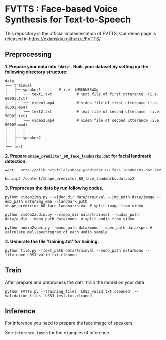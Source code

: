 # FVTTS : Face-based Voice Synthesis for Text-to-Speech

This repository is the official implementation of FVTTS.
Our demo page is released in https://dxlabskku.github.io/FVTTS/

## Preprocessing
**1. Prepare your data into `'data'`. Build your dataset by setting up the following directory structure:**

```
data
├── trainval                   
|   ├── speaker1        # i.e. tMSU6k5SWXg
|   |   ├── text1.txt           # text file of first utterance  (i.e. 50001.txt)
|   |   └── video1.mp4          # video file of first utterance (i.e. 50001.mp4)
|   |   ├── text2.txt           # text file of second utterance  (i.e. 50002.txt)
|   |   └── video2.mp4          # video file of second utterance (i.e. 50002.mp4)
|   |   |
|   |   |
|   ├── speaker2
|   |   
├── test

```

**2. Prepare `shape_predictor_68_face_landmarks.dat` for facial landmark detection.**

```
wget   http://dlib.net/files/shape_predictor_68_face_landmarks.dat.bz2 

bunzip2 /content/shape_predictor_68_face_landmarks.dat.bz2
```


**3. Preprocess the data by run following codes.**
   
```
python video2img.py --video_dir data/trainval --img_path data/image --emb_path data/img_emb --landmark_path shape_predictor_68_face_landmarks.dat # split image from video

python video2audio.py --video_dir data/trainval --audio_path data/audio --mono_path data/mono  # split audio from video

python audio2spec.py --mono_path data/mono --spec_path data/spec # calculate mel-spectrogram of each audio sample
```

**4. Generate the file 'training.txt' for training.**
   
```
python file.py --text_path data/trainval --mono_path data/mono --file_name LRS3_valid.txt.cleaned
```

## Train
After prepare and preprocess the data, train the model on your data

```
python FVTTS.py --training_files 'LRS3_valid.txt.cleaned' --validation_files 'LRS3_test.txt.cleaned
```

## Inference
For inference you need to prepare the face image of speakers.

See `inference.ipynb` for the examples of inference. 
